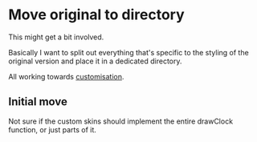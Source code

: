 Move original to directory
==========================


This might get a bit involved.

Basically I want to split out everything that's specific to the styling of the original version and place it in a dedicated directory.

All working towards [customisation](customisation.md).



Initial move
------------

Not sure if the custom skins should implement the entire drawClock function, or just parts of it.

